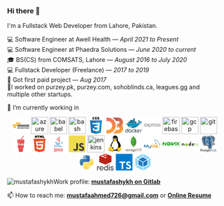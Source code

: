 ### Hi there 👋

I'm a Fullstack Web Developer from Lahore, Pakistan. 

💻 Software Engineer at Awell Health — *April 2021 to Present*   
💻 Software Engineer at Phaedra Solutions — *June 2020 to current*  
🎓 BS(CS) from COMSATS, Lahore — *August 2016 to July 2020*  
💻 Fullstack Developer (Freelance) — *2017 to 2019*  
🧭 Got first paid project — *Aug 2017*  
👷‍ I worked on purzey.pk, purzey.com, sohoblinds.ca, leagues.gg  and multiple other startups.


🔭 I’m currently working in

<p align="center">
  <img src="https://raw.githubusercontent.com/devicons/devicon/master/icons/amazonwebservices/amazonwebservices-original-wordmark.svg" title="aws" width="40" height="40"/> 
  <img src="https://www.vectorlogo.zone/logos/microsoft_azure/microsoft_azure-icon.svg" title="azure" width="40" height="40"/> 
  <img src="https://www.vectorlogo.zone/logos/babeljs/babeljs-icon.svg" title="babel" width="40" height="40"/> 
  <img src="https://www.vectorlogo.zone/logos/gnu_bash/gnu_bash-icon.svg" title="bash" width="40" height="40"/> 
  <img src="https://raw.githubusercontent.com/devicons/devicon/master/icons/css3/css3-original-wordmark.svg" title="css3" width="40" height="40"/>
   <img src="https://raw.githubusercontent.com/devicons/devicon/master/icons/d3js/d3js-original.svg" title="d3js" width="40" height="40"/>  
   <img src="https://raw.githubusercontent.com/devicons/devicon/master/icons/docker/docker-original-wordmark.svg" title="docker" width="40" height="40"/> 
   <img src="https://raw.githubusercontent.com/devicons/devicon/master/icons/express/express-original-wordmark.svg" title="express" width="40" height="40"/> 
   <img src="https://www.vectorlogo.zone/logos/firebase/firebase-icon.svg" title="firebase" width="40" height="40"/>
   <img src="https://www.vectorlogo.zone/logos/google_cloud/google_cloud-icon.svg" title="gcp" width="40" height="40"/> 
   <img src="https://www.vectorlogo.zone/logos/git-scm/git-scm-icon.svg" title="git" width="40" height="40"/> <img src="https://raw.githubusercontent.com/devicons/devicon/master/icons/gulp/gulp-plain.svg" title="gulp" width="40" height="40"/> 
   <img src="https://raw.githubusercontent.com/devicons/devicon/master/icons/html5/html5-original-wordmark.svg" title="html5" width="40" height="40"/> <img src="https://raw.githubusercontent.com/devicons/devicon/master/icons/java/java-original-wordmark.svg" title="java" width="40" height="40"/> <img src="https://raw.githubusercontent.com/devicons/devicon/master/icons/javascript/javascript-original.svg" title="javascript" width="40" height="40"/> <img src="https://www.vectorlogo.zone/logos/jenkins/jenkins-icon.svg" title="jenkins" width="40" height="40"/>
   <img src="https://raw.githubusercontent.com/devicons/devicon/master/icons/linux/linux-original.svg" title="linux" width="40" height="40"/> 
   <img src="https://raw.githubusercontent.com/devicons/devicon/master/icons/mongodb/mongodb-original-wordmark.svg" title="mongodb" width="40" height="40"/> 
   <img src="https://raw.githubusercontent.com/devicons/devicon/master/icons/mysql/mysql-original-wordmark.svg" title="mysql" width="40" height="40"/> <img src="https://raw.githubusercontent.com/devicons/devicon/master/icons/nginx/nginx-original.svg" title="nginx" width="40" height="40"/> <img src="https://raw.githubusercontent.com/devicons/devicon/master/icons/nodejs/nodejs-original-wordmark.svg" title="nodejs" width="40" height="40"/> 
   <img src="https://raw.githubusercontent.com/devicons/devicon/master/icons/postgresql/postgresql-original-wordmark.svg" title="postgresql" width="40" height="40"/> 
   <img src="https://raw.githubusercontent.com/devicons/devicon/master/icons/python/python-original.svg" title="python" width="40" height="40"/> 
    <img src="https://raw.githubusercontent.com/devicons/devicon/master/icons/redis/redis-original-wordmark.svg" title="redis" width="40" height="40"/>  
   <img src="https://raw.githubusercontent.com/devicons/devicon/master/icons/typescript/typescript-original.svg" title="typescript" width="40" height="40"/> 
   <img src="https://raw.githubusercontent.com/devicons/devicon/master/icons/webpack/webpack-original.svg" title="webpack" width="40" height="40"/>
   </p>
   <p>
   <img align="left" src="https://github-readme-stats.vercel.app/api/top-langs/?username=mustafashykh&layout=compact&hide=html" title="mustafashykh" /></p>


Work profile: **[mustafashykh on Gitlab](https://gitlab.com/mustafashykh)**

📫 How to reach me: **mustafaahmed726@gmail.com** or **[Online Resume](https://mustafashykh.github.io)**
